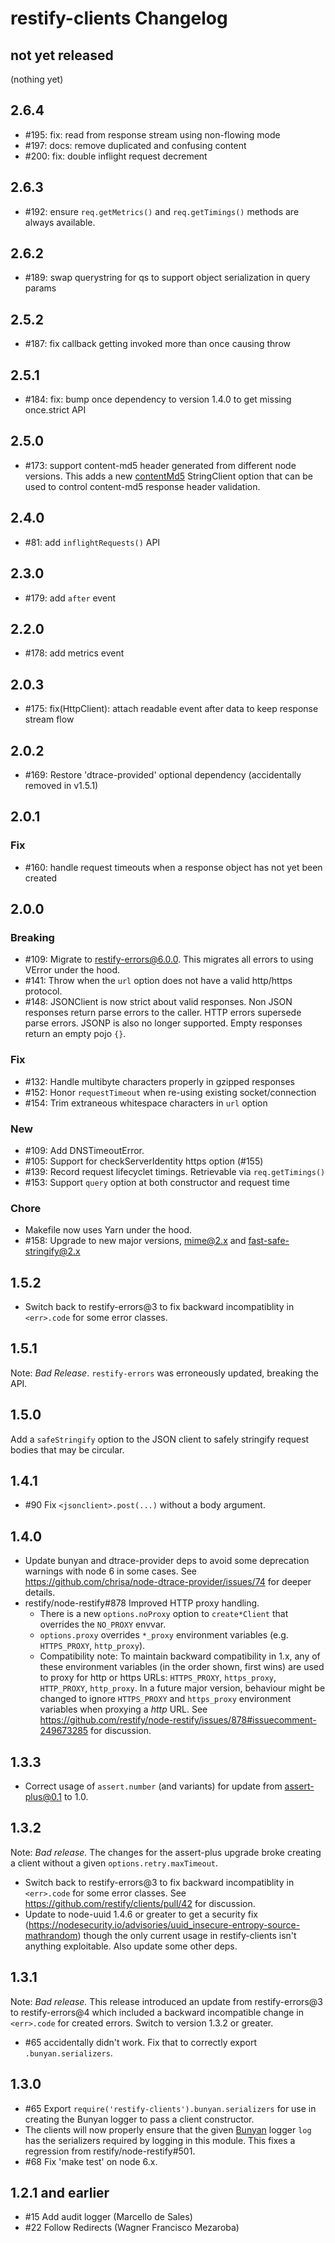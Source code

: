 # restify-clients Changelog

## not yet released

(nothing yet)

## 2.6.4

* #195: fix: read from response stream using non-flowing mode
* #197: docs: remove duplicated and confusing content
* #200: fix: double inflight request decrement

## 2.6.3

* #192: ensure `req.getMetrics()` and `req.getTimings()` methods are always
  available.

## 2.6.2

* #189: swap querystring for qs to support object serialization in query params

## 2.5.2

* #187: fix callback getting invoked more than once causing throw

## 2.5.1

* #184: fix: bump once dependency to version 1.4.0 to get missing once.strict API

## 2.5.0

* #173: support content-md5 header generated from different node versions. This
  adds a new [contentMd5](README.md#contentMd5) StringClient option that can be
  used to control content-md5 response header validation.

## 2.4.0

* #81: add `inflightRequests()` API

## 2.3.0

* #179: add `after` event

## 2.2.0

* #178: add metrics event

## 2.0.3

* #175: fix(HttpClient): attach readable event after data to keep response
  stream flow

## 2.0.2

* #169: Restore 'dtrace-provided' optional dependency (accidentally removed
  in v1.5.1)

## 2.0.1

### Fix ###
* #160: handle request timeouts when a response object has not yet been created

## 2.0.0

### Breaking ###
* #109: Migrate to restify-errors@6.0.0. This migrates all errors to using
  VError under the hood.
* #141: Throw when the `url` option does not have a valid http/https protocol.
* #148: JSONClient is now strict about valid responses. Non JSON responses
  return parse errors to the caller. HTTP errors supersede parse errors. JSONP
  is also no longer supported. Empty responses return an empty pojo `{}`.

### Fix ###
* #132: Handle multibyte characters properly in gzipped responses
* #152: Honor `requestTimeout` when re-using existing socket/connection
* #154: Trim extraneous whitespace characters in `url` option

### New ###
* #109: Add DNSTimeoutError.
* #105: Support for checkServerIdentity https option (#155)
* #139: Record request lifecyclet timings. Retrievable via `req.getTimings()`
* #153: Support `query` option at both constructor and request time

### Chore ###
* Makefile now uses Yarn under the hood.
* #158: Upgrade to new major versions, mime@2.x and fast-safe-stringify@2.x

## 1.5.2

- Switch back to restify-errors@3 to fix backward incompatiblity in
  `<err>.code` for some error classes.

## 1.5.1

Note: *Bad Release*. `restify-errors` was erroneously updated, breaking
the API.

## 1.5.0

Add a `safeStringify` option to the JSON client to safely stringify request
bodies that may be circular.

## 1.4.1

- #90 Fix `<jsonclient>.post(...)` without a body argument.

## 1.4.0

- Update bunyan and dtrace-provider deps to avoid some deprecation warnings
  with node 6 in some cases. See
  <https://github.com/chrisa/node-dtrace-provider/issues/74> for deeper
  details.
- restify/node-restify#878 Improved HTTP proxy handling.
    - There is a new `options.noProxy` option to `create*Client` that overrides
      the `NO_PROXY` envvar.
    - `options.proxy` overrides `*_proxy` environment variables (e.g.
      `HTTPS_PROXY`, `http_proxy`).
    - Compatibility note: To maintain backward compatibility in 1.x, any of
      these environment variables (in the order shown, first wins) are used to
      proxy for http or https URLs: `HTTPS_PROXY`, `https_proxy`, `HTTP_PROXY`,
      `http_proxy`. In a future major version, behaviour might be changed
      to ignore `HTTPS_PROXY` and `https_proxy` environment variables when
      proxying a *http* URL. See
      <https://github.com/restify/node-restify/issues/878#issuecomment-249673285>
      for discussion.

## 1.3.3

- Correct usage of `assert.number` (and variants) for update from
  assert-plus@0.1 to 1.0.

## 1.3.2

Note: *Bad release.* The changes for the assert-plus upgrade broke
creating a client without a given `options.retry.maxTimeout`.

- Switch back to restify-errors@3 to fix backward incompatiblity in
  `<err>.code` for some error classes. See
  <https://github.com/restify/clients/pull/42> for discussion.
- Update to node-uuid 1.4.6 or greater to get a security fix
  (https://nodesecurity.io/advisories/uuid_insecure-entropy-source-mathrandom)
  though the only current usage in restify-clients isn't anything
  exploitable. Also update some other deps.

## 1.3.1

Note: *Bad release.* This release introduced an update from restify-errors@3 to
restify-errors@4 which included a backward incompatible change in `<err>.code`
for created errors. Switch to version 1.3.2 or greater.

- #65 accidentally didn't work. Fix that to correctly export
  `.bunyan.serializers`.

## 1.3.0

- #65 Export `require('restify-clients').bunyan.serializers` for use in
  creating the Bunyan logger to pass a client constructor.
- The clients will now properly ensure that the given
  [Bunyan](https://github.com/trentm/node-bunyan) logger `log` has the
  serializers required by logging in this module. This fixes a regression
  from restify/node-restify#501.
- #68 Fix 'make test' on node 6.x.

## 1.2.1 and earlier
- #15 Add audit logger (Marcello de Sales)
- #22 Follow Redirects (Wagner Francisco Mezaroba)
